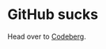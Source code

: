 # GitHub sucks

Head over to [Codeberg].

[Codeberg]: https://codeberg.org

<a rel="me" href="https://mastodon.social/@seanc"></a>
